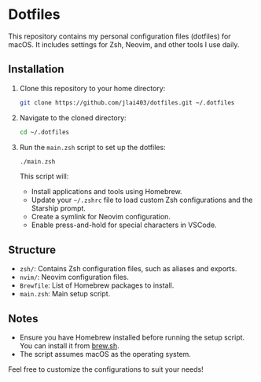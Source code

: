 # Dotfiles

This repository contains my personal configuration files (dotfiles) for macOS. It includes settings for Zsh, Neovim, and other tools I use daily.

## Installation

1. Clone this repository to your home directory:

   ```bash
   git clone https://github.com/jlai403/dotfiles.git ~/.dotfiles
   ```

2. Navigate to the cloned directory:

   ```bash
   cd ~/.dotfiles
   ```

3. Run the `main.zsh` script to set up the dotfiles:

   ```bash
   ./main.zsh
   ```

   This script will:
   - Install applications and tools using Homebrew.
   - Update your `~/.zshrc` file to load custom Zsh configurations and the Starship prompt.
   - Create a symlink for Neovim configuration.
   - Enable press-and-hold for special characters in VSCode.

## Structure

- `zsh/`: Contains Zsh configuration files, such as aliases and exports.
- `nvim/`: Neovim configuration files.
- `Brewfile`: List of Homebrew packages to install.
- `main.zsh`: Main setup script.

## Notes

- Ensure you have Homebrew installed before running the setup script. You can install it from [brew.sh](https://brew.sh/).
- The script assumes macOS as the operating system.

Feel free to customize the configurations to suit your needs!